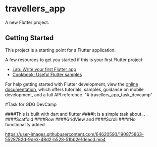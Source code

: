 # travellers_app

A new Flutter project.

## Getting Started

This project is a starting point for a Flutter application.

A few resources to get you started if this is your first Flutter project:

- [Lab: Write your first Flutter app](https://docs.flutter.dev/get-started/codelab)
- [Cookbook: Useful Flutter samples](https://docs.flutter.dev/cookbook)

For help getting started with Flutter development, view the
[online documentation](https://docs.flutter.dev/), which offers tutorials,
samples, guidance on mobile development, and a full API reference.
"# travellers_app_task_devcamp" 

#Task for GDG DevCamp

####This is built with dart and flutter
####It is a simple task about...
####Scaffold
####Row
####GridView and 
####Scroll
####No functionality added

https://user-images.githubusercontent.com/64620590/190875863-5528782d-9de3-48d2-b528-51bb2e1deacd.mp4




